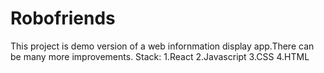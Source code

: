 # Robofriends

This project is demo version of a web infornmation display app.There can be many more improvements.
Stack:
1.React
2.Javascript
3.CSS
4.HTML